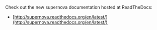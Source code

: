 Check out the new supernova documentation hosted at ReadTheDocs:

* [http://supernova.readthedocs.org/en/latest/](http://supernova.readthedocs.org/en/latest/)